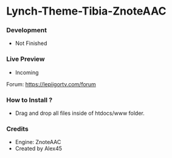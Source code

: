 # Lynch-Theme-Tibia-ZnoteAAC

### Development
- Not Finished

### Live Preview

- Incoming 

Forum: https://lepiigortv.com/forum

### How to Install ?

- Drag and drop all files inside of htdocs/www folder.




### Credits

- Engine: ZnoteAAC
- Created by Alex45

